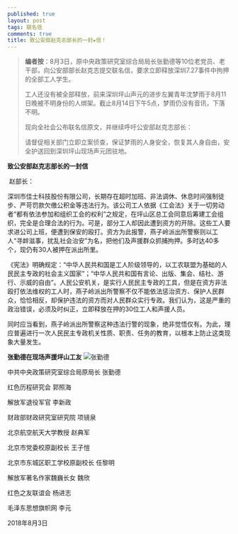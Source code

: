 ```yaml
---
published: true
layout: post
tags: 联名信
comments: true
title: 致公安部赵克志部长的一封★信！
---
```


> **编者按**：8月3日，原中央政策研究室综合局局长张勤德等10位老党员、老干部，向公安部部长赵克志提交联名信，要求立即释放深圳7.27事件中拘押的全部工人学生。
>
> 
>
> 工人还没有被全部释放，前来深圳坪山声元的进步左翼青年沈梦雨于8月11日晚被不明身份的人绑架。截止8月14日下午5点，梦雨仍没有音讯，下落不明。
>
> 
>
> 现向全社会公布联名信原文，并继续呼吁公安部赵克志部长：
>
> 
>
> 请督促相关部门立即立案侦查，保证梦雨的人身安全，恢复其人身自由，安全护送回到深圳坪山现场声元团驻地。




**致公安部赵克志部长的一封信**

​	赵部长：

​	深圳市佳士科技股份有限公司，长期存在超时加班、非法调休、休息时间强制徒步、严苛罚款欠缴公积金等违法行为。该公司工人依据《工会法》关于一切劳动者“都有依法参加和组织工会的权利”之规定，在坪山区总工会同意后筹建工会组织，完全是合理合法的行为。可是，部分工人却因此遭到资方的开除。这些工人要求进公司上班，便遭到保安的殴打。资方为此报警，燕子岭派出所警察则以工人“寻衅滋事，扰乱社会治安”为名，把他们及声援群众抓捕拘押。多时达40多个，现仍有30人被押在派出所里。



​	《宪法》明确规定：“中华人民共和国是工人阶级领导的，以工农联盟为基础的人民民主专政的社会主义国家”；“中华人民共和国有言论、出版、集会、结社、游行、示威的自由”。人民公安机关，是实行人民民主专政的工具，但是在资方非法殴打依法维权的工人时，燕子岭派出所警察不仅不能依法惩治资方、保护人民群众，恰恰相反，却保护违法的资方而对人民群众实行专政。我们认为，这是严重的政治错误，必须及时纠正，立即释放在押的30位工人和声援人员。

​	同时应当看到，燕子岭派出所警察这种违法行警的现象，绝非觉悟仅有。为此，理应普遍进行一次人民民主专政机关性质、职责、任务的教育，以根本上防止这类现象大量发生。

<span style="text-align:center"> **张勤德在现场声援坪山工友**</span>
![张勤德](http://wx4.sinaimg.cn/mw690/0060lm7Tly1fu99i60kcnj30lg0k7jwk.jpg)




中共中央政策研究室综合局原局长 张勤德

红色历程研究会 郭照海

解放军退役军官 李新政

财政部财政研究室研究院 项镜泉

北京航空航天大学教授 赵典军

北京市党委校原副校长 王子愷

北京市东城区职工学校原副校长  任黎明

解放军著名作家魏巍长女 魏欣

红色之友联谊会 杨进志

毛泽东思想旗帜网 李元 

 

2018年8月3日
